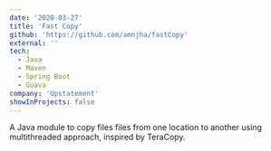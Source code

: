 ```yaml
---
date: '2020-03-27'
title: 'Fast Copy'
github: 'https://github.com/amnjha/fastCopy'
external: ''
tech:
  - Java
  - Maven
  - Spring Boot
  - Guava
company: 'Upstatement'
showInProjects: false
---
```


A Java module to copy files files from one location to another using multithreaded approach, inspired by TeraCopy.
